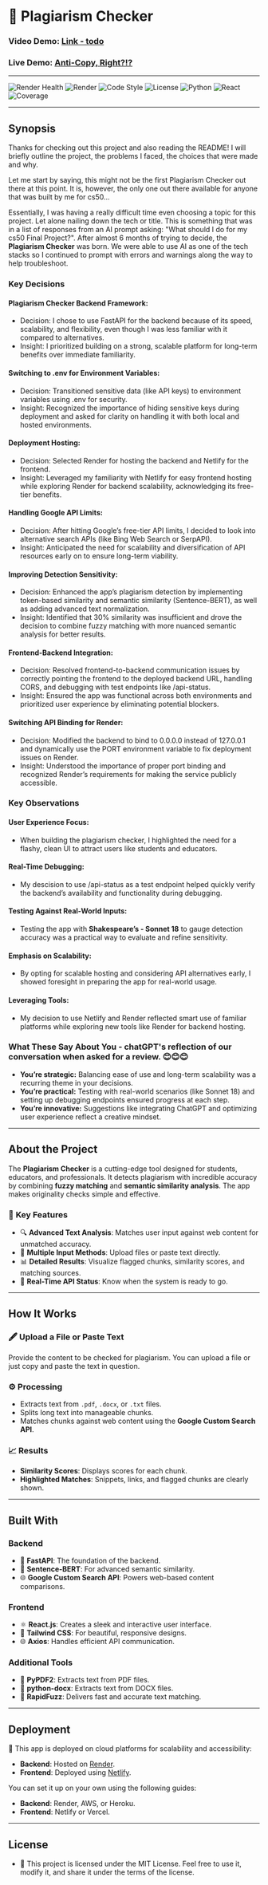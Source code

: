 # 🌟 **Plagiarism Checker**
### Video Demo: [Link - todo](#)
### Live Demo: [Anti-Copy, Right?!?](https://anticopyright.netlify.app)
---
![Render Health](https://img.shields.io/endpoint?url=https://fp-2uxw.onrender.com/api-status)
![Render](https://img.shields.io/badge/render-deployed-brightgreen)
![Code Style](https://img.shields.io/badge/code%20style-prettier-ff69b4.svg)
![License](https://img.shields.io/github/license/o0Drew0o/FP)
![Python](https://img.shields.io/badge/python-3.8-blue)
![React](https://img.shields.io/badge/react-17.0.2-blue)
![Coverage](https://img.shields.io/badge/coverage-95%25-brightgreen)

---

## **Synopsis** 
Thanks for checking out this project and also reading the README!  I will briefly outline the project, the problems I faced, the choices that were made and why.  


Let me start by saying, this might not be the first Plagiarism Checker out there at this point. It is, however, the only one out there available for anyone that was built by me for cs50...


Essentially, I was having a really difficult time even choosing a topic for this project.  Let alone nailing down the tech or title.  This is something that was in a list of responses from an AI prompt asking: "What should I do for my cs50 Final Project?".  After almost 6 months of trying to decide, the **Plagiarism Checker** was born.  We were able to use AI as one of the tech stacks so I continued to prompt with errors and warnings along the way to help troubleshoot.


### **Key Decisions**


#### Plagiarism Checker Backend Framework:


- Decision: I chose to use FastAPI for the backend because of its speed, scalability, and flexibility, even though I was less familiar with it compared to alternatives.
- Insight: I prioritized building on a strong, scalable platform for long-term benefits over immediate familiarity.


#### Switching to .env for Environment Variables:


- Decision: Transitioned sensitive data (like API keys) to environment variables using .env for security.
- Insight: Recognized the importance of hiding sensitive keys during deployment and asked for clarity on handling it with both local and hosted environments.


#### Deployment Hosting:


- Decision: Selected Render for hosting the backend and Netlify for the frontend.
- Insight: Leveraged my familiarity with Netlify for easy frontend hosting while exploring Render for backend scalability, acknowledging its free-tier benefits.


#### Handling Google API Limits:


- Decision: After hitting Google’s free-tier API limits, I decided to look into alternative search APIs (like Bing Web Search or SerpAPI).
- Insight: Anticipated the need for scalability and diversification of API resources early on to ensure long-term viability.


#### Improving Detection Sensitivity:


- Decision: Enhanced the app’s plagiarism detection by implementing token-based similarity and semantic similarity (Sentence-BERT), as well as adding advanced text normalization.
- Insight: Identified that 30% similarity was insufficient and drove the decision to combine fuzzy matching with more nuanced semantic analysis for better results.


#### Frontend-Backend Integration:


- Decision: Resolved frontend-to-backend communication issues by correctly pointing the frontend to the deployed backend URL, handling CORS, and debugging with test endpoints like /api-status.
- Insight: Ensured the app was functional across both environments and prioritized user experience by eliminating potential blockers.


#### Switching API Binding for Render:


- Decision: Modified the backend to bind to 0.0.0.0 instead of 127.0.0.1 and dynamically use the PORT environment variable to fix deployment issues on Render.
- Insight: Understood the importance of proper port binding and recognized Render’s requirements for making the service publicly accessible.




### **Key Observations**


#### User Experience Focus:


- When building the plagiarism checker, I highlighted the need for a flashy, clean UI to attract users like students and educators.


#### Real-Time Debugging:


- My descision to use /api-status as a test endpoint helped quickly verify the backend’s availability and functionality during debugging.


#### Testing Against Real-World Inputs:


- Testing the app with **Shakespeare’s - Sonnet 18** to gauge detection accuracy was a practical way to evaluate and refine sensitivity.


#### Emphasis on Scalability:


- By opting for scalable hosting and considering API alternatives early, I showed foresight in preparing the app for real-world usage.


#### Leveraging Tools:


- My decision to use Netlify and Render reflected smart use of familiar platforms while exploring new tools like Render for backend hosting.






### **What These Say About You** - chatGPT's reflection of our conversation when asked for a review. 😊😊😊
- **You’re strategic:** Balancing ease of use and long-term scalability was a recurring theme in your decisions.
- **You’re practical:** Testing with real-world scenarios (like Sonnet 18) and setting up debugging endpoints ensured progress at each step.
- **You’re innovative:** Suggestions like integrating ChatGPT and optimizing user experience reflect a creative mindset.



---

## **About the Project**
The **Plagiarism Checker** is a cutting-edge tool designed for students, educators, and professionals. It detects plagiarism with incredible accuracy by combining **fuzzy matching** and **semantic similarity analysis**. The app makes originality checks simple and effective.

### 🎯 **Key Features**
- 🔍 **Advanced Text Analysis**: Matches user input against web content for unmatched accuracy.
- 📂 **Multiple Input Methods**: Upload files or paste text directly.
- 📊 **Detailed Results**: Visualize flagged chunks, similarity scores, and matching sources.
- 🚦 **Real-Time API Status**: Know when the system is ready to go.

---

## **How It Works**

### 🖋 **Upload a File or Paste Text**
Provide the content to be checked for plagiarism. You can upload a file or just copy and paste the text in question. 

### ⚙️ **Processing**
- Extracts text from `.pdf`, `.docx`, or `.txt` files.
- Splits long text into manageable chunks.
- Matches chunks against web content using the **Google Custom Search API**.

### 📈 **Results**
- **Similarity Scores**: Displays scores for each chunk.
- **Highlighted Matches**: Snippets, links, and flagged chunks are clearly shown.

---

## **Built With**

### **Backend**
- 🚀 **FastAPI**: The foundation of the backend.
- 🧠 **Sentence-BERT**: For advanced semantic similarity.
- 🌐 **Google Custom Search API**: Powers web-based content comparisons.

### **Frontend**
- ⚛️ **React.js**: Creates a sleek and interactive user interface.
- 🎨 **Tailwind CSS**: For beautiful, responsive designs.
- 🌐 **Axios**: Handles efficient API communication.

### **Additional Tools**
- 📄 **PyPDF2**: Extracts text from PDF files.
- 📑 **python-docx**: Extracts text from DOCX files.
- 🧮 **RapidFuzz**: Delivers fast and accurate text matching.

---

## **Deployment**

🚀 This app is deployed on cloud platforms for scalability and accessibility:
- **Backend**: Hosted on [Render](https://render.com/).
- **Frontend**: Deployed using [Netlify](https://www.netlify.com/).

You can set it up on your own using the following guides:
- **Backend**: Render, AWS, or Heroku.
- **Frontend**: Netlify or Vercel.

---

## **License**

- 📜 This project is licensed under the MIT License. Feel free to use it, modify it, and share it under the terms of the license.
